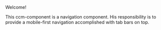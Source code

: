 Welcome!

This ccm-component is a navigation component.
His responsibility is to provide a mobile-first
navigation accomplished with tab bars on top.


